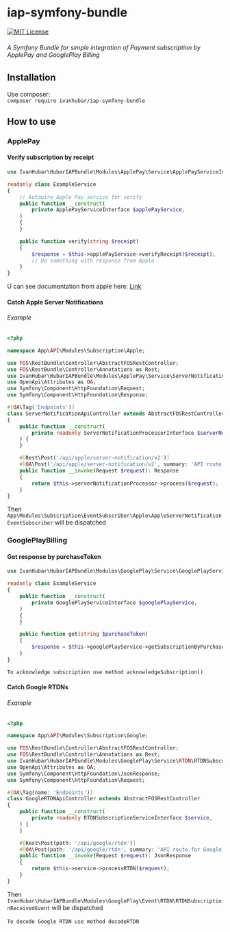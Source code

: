 # iap-symfony-bundle
[![MIT License](https://img.shields.io/badge/License-MIT-green.svg)](https://choosealicense.com/licenses/mit/)

###### A Symfony Bundle for simple integration of Payment subscription by ApplePay and GooglePlay Billing

## Installation

Use composer: \
`composer require ivanhubar/iap-symfony-bundle`

## How to use

### ApplePay

#### Verify subscription by receipt

```php
use IvanHubar\HubarIAPBundle\Modules\ApplePay\Service\ApplePayServiceInterface;

readonly class ExampleService
{
    // Autowire Apple Pay service for verify
    public function __construct(
        private ApplePayServiceInterface $applePayService,
    )
    {
    }

    public function verify(string $receipt)
    {
        $response = $this->applePayService->verifyReceipt($receipt);
        // Do something with response from Apple
    }
}
```

U can see documentation from apple
here: [Link](https://developer.apple.com/documentation/appstorereceipts/verifyreceipt)

#### Catch Apple Server Notifications

###### Example

```php
<?php

namespace App\API\Modules\Subscription\Apple;

use FOS\RestBundle\Controller\AbstractFOSRestController;
use FOS\RestBundle\Controller\Annotations as Rest;
use IvanHubar\HubarIAPBundle\Modules\ApplePay\Service\ServerNotification\ServerNotificationProcessorInterface;
use OpenApi\Attributes as OA;
use Symfony\Component\HttpFoundation\Request;
use Symfony\Component\HttpFoundation\Response;

#[OA\Tag('Endpoints')]
class ServerNotificationApiController extends AbstractFOSRestController
{
    public function __construct(
        private readonly ServerNotificationProcessorInterface $serverNotificationProcessor,
    ) {
    }

    #[Rest\Post('/api/apple/server-notification/v2')]
    #[OA\Post('/api/apple/server-notification/v2', summary: 'API route for Apple Server Notifications')]
    public function __invoke(Request $request): Response
    {
        return $this->serverNotificationProcessor->process($request);
    }
}
```

Then `App\Modules\Subscription\EventSubscriber\Apple\AppleServerNotificationEventSubscriber` will be dispatched

### GooglePlayBilling

#### Get response by purchaseToken

```php
use IvanHubar\HubarIAPBundle\Modules\GooglePlay\Service\GooglePlayServiceInterface;

readonly class ExampleService
{
    public function __construct(
        private GooglePlayServiceInterface $googlePlayService,
    )
    {
    }

    public function get(string $purchaseToken)
    {
        $response = $this->googlePlayService->getSubscriptionByPurchaseTokenV2($purchaseToken);
    }
}
```

`To acknowledge subscription use method acknowledgeSubscription()`

#### Catch Google RTDNs

###### Example

```php
<?php

namespace App\API\Modules\Subscription\Google;

use FOS\RestBundle\Controller\AbstractFOSRestController;
use FOS\RestBundle\Controller\Annotations as Rest;
use IvanHubar\HubarIAPBundle\Modules\GooglePlay\Service\RTDN\RTDNSubscriptionServiceInterface;
use OpenApi\Attributes as OA;
use Symfony\Component\HttpFoundation\JsonResponse;
use Symfony\Component\HttpFoundation\Request;

#[OA\Tag(name: 'Endpoints')]
class GoogleRTDNApiController extends AbstractFOSRestController
{
    public function __construct(
        private readonly RTDNSubscriptionServiceInterface $service,
    ) {
    }

    #[Rest\Post(path: '/api/google/rtdn')]
    #[OA\Post(path: '/api/google/rtdn', summary: 'API route for Google Real Time Developer Notifications (RTDNs)')]
    public function __invoke(Request $request): JsonResponse
    {
        return $this->service->processRTDN($request);
    }
}
```

Then `IvanHubar\HubarIAPBundle\Modules\GooglePlay\Event\RTDN\RTDNSubscriptionReceivedEvent` will be dispatched \
\
`To decode Google RTDN use method decodeRTDN`
